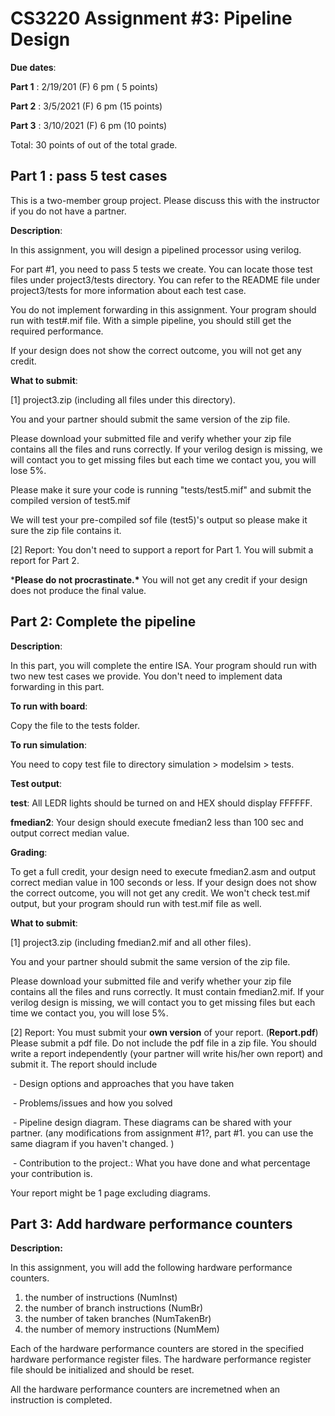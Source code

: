 # CS3220 Assignment #3: Pipeline Design 

**Due dates**: 

**Part 1**  : 2/19/201 (F) 6 pm  ( 5 points)

**Part 2** : 3/5/2021 (F) 6 pm  (15 points)

**Part 3** : 3/10/2021 (F) 6 pm  (10 points)

Total:  30 points of out of the total grade. 



## Part 1 : pass 5 test cases 

This is a two-member group project. Please discuss this with the instructor if you do not have a partner. 

**Description**:

In this assignment, you will design a pipelined processor using verilog. 

For part #1, you need to pass 5 tests we create. You can locate those test files under project3/tests directory. You can refer to the README file under project3/tests for more information about each test case. 

You do not implement forwarding in this assignment. Your program should run with test#.mif file.  With a simple pipeline, you should still get the required performance.

If your design does not show the correct outcome, you will not get any credit.

 

**What to submit**:

[1] project3.zip (including all files under this directory).

You and your partner should submit the same version of the zip file.

Please download your submitted file and verify whether your zip file contains all the files and runs correctly. If your verilog design is missing, we will contact you to get missing files but each time we contact you, you will lose 5%.

 

Please make it sure your code is running "tests/test5.mif" and submit the compiled version of test5.mif 

We will test your pre-compiled sof file (test5)'s output so please make it sure the zip file contains it. 

 

[2] Report: You don't need to support a report for Part 1. You will submit a report for Part 2. 

 

***Please do not procrastinate.\*** You will not get any credit if your design does not produce the final value. 



## Part 2: Complete the pipeline 

**Description**: 

In this part, you will complete the entire ISA. Your program should run with two new test cases we provide. You don't need to implement data forwarding in this part.

 

**To run with board**:

Copy the file to the tests folder.

 

**To run simulation**:

You need to copy test file to directory simulation > modelsim > tests.

 

**Test output**:

**test**: All LEDR lights should be turned on and HEX should display FFFFFF.

**fmedian2**: Your design should execute fmedian2 less than 100 sec and output correct median value. 

 

**Grading**:

To get a full credit, your design need to execute fmedian2.asm and output correct median value in 100 seconds or less. If your design does not show the correct outcome, you will not get any credit. We won't check test.mif output, but your program should run with test.mif file as well.  

 

**What to submit**:

[1] project3.zip (including fmedian2.mif and all other files).

You and your partner should submit the same version of the zip file.

Please download your submitted file and verify whether your zip file contains all the files and runs correctly. It must contain fmedian2.mif. If your verilog design is missing, we will contact you to get missing files but each time we contact you, you will lose 5%.

 

[2] Report: You must submit your **own version** of your report. (**Report.pdf**) Please submit a pdf file. Do not include the pdf file in a zip file. You should write a report independently (your partner will write his/her own report) and submit it. The report should include

​     \- Design options and approaches that you have taken

​     \- Problems/issues and how you solved

​     \- Pipeline design diagram. These diagrams can be shared with your partner. (any modifications from assignment #1?, part #1. you can use the same diagram if you haven't changed. ) 

​     \- Contribution to the project.: What you have done and what percentage your contribution is.

Your report might be 1 page excluding diagrams.



## Part 3: Add hardware performance counters 

**Description:** 

In this assignment, you will add the following hardware performance counters. 

1. the number of instructions  (NumInst)
2. the number of branch instructions  (NumBr)
3. the number of taken branches  (NumTakenBr)
4. the number of memory instructions  (NumMem)



Each of the hardware performance counters are stored in the specified hardware performance register files. The hardware performance register file should be initialized and should be reset. 

All the hardware performance counters are incremetned when an instruction is completed. 

